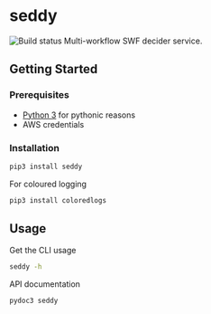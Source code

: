 # seddy
![Build status](
https://github.com/EpicWink/swf-decider/workflows/test/badge.svg?branch=master)
Multi-workflow SWF decider service.

## Getting Started
### Prerequisites
* [Python 3](https://python.org/) for pythonic reasons
* AWS credentials

### Installation
```bash
pip3 install seddy
```

For coloured logging
```bash
pip3 install coloredlogs
```

## Usage
Get the CLI usage
```bash
seddy -h
```

API documentation
```bash
pydoc3 seddy
```
